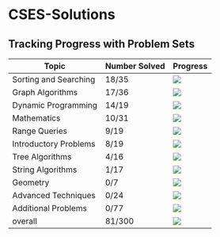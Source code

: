 # CSES-Solutions

## Tracking Progress with Problem Sets

| Topic         | Number Solved | Progress                                  |
|-----------------------|---------------|-------------------------------------------|
| Sorting and Searching | 18/35 | ![](https://geps.dev/progress/51) |
| Graph Algorithms | 17/36 | ![](https://geps.dev/progress/47) |
| Dynamic Programming | 14/19 | ![](https://geps.dev/progress/73) |
| Mathematics | 10/31 | ![](https://geps.dev/progress/32) |
| Range Queries | 9/19 | ![](https://geps.dev/progress/47) |
| Introductory Problems | 8/19 | ![](https://geps.dev/progress/42) |
| Tree Algorithms | 4/16 | ![](https://geps.dev/progress/25) |
| String Algorithms | 1/17 | ![](https://geps.dev/progress/5) |
| Geometry | 0/7 | ![](https://geps.dev/progress/0) |
| Advanced Techniques | 0/24 | ![](https://geps.dev/progress/0) |
| Additional Problems | 0/77 | ![](https://geps.dev/progress/0) |
| overall               | 81/300 | ![](https://geps.dev/progress/27) |

